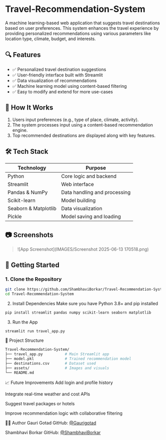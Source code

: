 # Travel-Recommendation-System
A machine learning-based web application that suggests travel destinations based on user preferences. This system enhances the travel experience by providing personalized recommendations using various parameters like location type, climate, budget, and interests.

## 🔍 Features

- ✅ Personalized travel destination suggestions
- ✅ User-friendly interface built with Streamlit
- ✅ Data visualization of recommendations
- ✅ Machine learning model using content-based filtering
- ✅ Easy to modify and extend for more use-cases

## 📌 How It Works

1. Users input preferences (e.g., type of place, climate, activity).
2. The system processes input using a content-based recommendation engine.
3. Top recommended destinations are displayed along with key features.

## 🛠️ Tech Stack

| Technology     | Purpose                         |
|----------------|----------------------------------|
| Python         | Core logic and backend          |
| Streamlit      | Web interface                   |
| Pandas & NumPy | Data handling and processing    |
| Scikit-learn   | Model building                  |
| Seaborn & Matplotlib | Data visualization        |
| Pickle         | Model saving and loading        |

## 📷 Screenshots
> ![App Screenshot](IMAGES/Screenshot 2025-06-13 170518.png)

## 🚀 Getting Started

### 1. Clone the Repository
```bash
git clone https://github.com/ShambhaviBorkar/Travel-Recommendation-System.git
cd Travel-Recommendation-System
```
2. Install Dependencies
Make sure you have Python 3.8+ and pip installed

```bash
pip install streamlit pandas numpy scikit-learn seaborn matplotlib
```
3. Run the App
```bash
streamlit run travel_app.py
```
📂 Project Structure
```bash
Travel-Recommendation-System/
├── travel_app.py          # Main Streamlit app
├── model.pkl              # Trained recommendation model
├── destinations.csv       # Dataset used
├── assets/                # Images and visuals
└── README.md
```
📈 Future Improvements
Add login and profile history

Integrate real-time weather and cost APIs

Suggest travel packages or hotels

Improve recommendation logic with collaborative filtering

🙋‍♀️ Author
Gauri Gotad
GitHub: [@Gaurigotad](https://github.com/Gaurigotad)

Shambhavi Borkar
GitHub: [@ShambhaviBorkar](https://github.com/ShambhaviBorkar)

